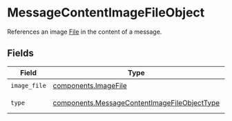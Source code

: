 # MessageContentImageFileObject

References an image [File](/docs/api-reference/files) in the content of a message.


## Fields

| Field                                                                                                        | Type                                                                                                         | Required                                                                                                     | Description                                                                                                  |
| ------------------------------------------------------------------------------------------------------------ | ------------------------------------------------------------------------------------------------------------ | ------------------------------------------------------------------------------------------------------------ | ------------------------------------------------------------------------------------------------------------ |
| `image_file`                                                                                                 | [components.ImageFile](../../models/components/imagefile.md)                                                 | :heavy_check_mark:                                                                                           | N/A                                                                                                          |
| `type`                                                                                                       | [components.MessageContentImageFileObjectType](../../models/components/messagecontentimagefileobjecttype.md) | :heavy_check_mark:                                                                                           | Always `image_file`.                                                                                         |